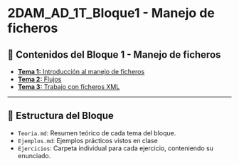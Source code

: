 # 2DAM_AD_1T_Bloque1 - Manejo de ficheros

## 📘 Contenidos del Bloque 1 - Manejo de ficheros

- [**Tema 1:** Introducción al manejo de ficheros](TEMA01/APUNTES.md) 
- [**Tema 2:** Flujos](TEMA02/APUNTES.md) 
- [**Tema 3:** Trabajo con ficheros XML](TEMA03/APUNTES.md) 

---

## 📂 Estructura del Bloque

- `Teoria.md`: Resumen teórico de cada tema del bloque.
- `Ejemplos.md`: Ejemplos prácticos vistos en clase
- `Ejercicios`: Carpeta individual para cada ejercicio, conteniendo su enunciado.



